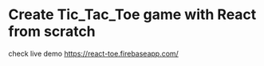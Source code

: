 # Create Tic_Tac_Toe game with React from scratch
check live demo https://react-toe.firebaseapp.com/
